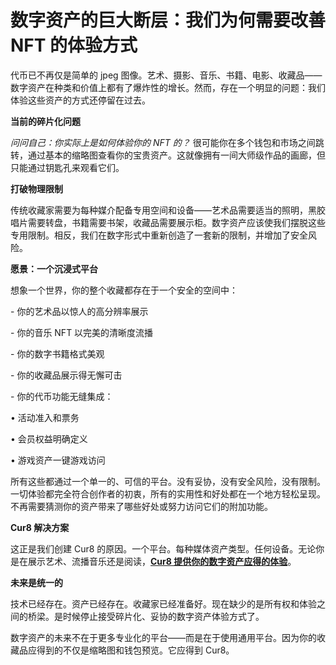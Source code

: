 # 数字资产的巨大断层：我们为何需要改善 NFT 的体验方式

代币已不再仅是简单的 jpeg 图像。艺术、摄影、音乐、书籍、电影、收藏品——数字资产在种类和价值上都有了爆炸性的增长。然而，存在一个明显的问题：我们体验这些资产的方式还停留在过去。

**当前的碎片化问题**

_问问自己：你实际上是如何体验你的 NFT 的？_ 很可能你在多个钱包和市场之间跳转，通过基本的缩略图查看你的宝贵资产。这就像拥有一间大师级作品的画廊，但只能通过钥匙孔来观看它们。

**打破物理限制**

传统收藏家需要为每种媒介配备专用空间和设备——艺术品需要适当的照明，黑胶唱片需要转盘，书籍需要书架，收藏品需要展示柜。数字资产应该使我们摆脱这些专用限制。相反，我们在数字形式中重新创造了一套新的限制，并增加了安全风险。

**愿景：一个沉浸式平台**

想象一个世界，你的整个收藏都存在于一个安全的空间中：

\- 你的艺术品以惊人的高分辨率展示

\- 你的音乐 NFT 以完美的清晰度流播

\- 你的数字书籍格式美观

\- 你的收藏品展示得无懈可击

\- 你的代币功能无缝集成：

• 活动准入和票务

• 会员权益明确定义

• 游戏资产一键游戏访问

所有这些都通过一个单一的、可信的平台。没有妥协，没有安全风险，没有限制。一切体验都完全符合创作者的初衷，所有的实用性和好处都在一个地方轻松呈现。不再需要猜测你的资产带来了哪些好处或努力访问它们的附加功能。

**Cur8 解决方案**

这正是我们创建 Cur8 的原因。一个平台。每种媒体资产类型。任何设备。无论你是在展示艺术、流播音乐还是阅读，[**Cur8 提供你的数字资产应得的体验**](cur8-curating-the-future-of-digital-asset-discovery.md)。

**未来是统一的**

技术已经存在。资产已经存在。收藏家已经准备好。现在缺少的是所有权和体验之间的桥梁。是时候停止接受碎片化、妥协的数字资产体验方式了。

数字资产的未来不在于更多专业化的平台——而是在于使用通用平台。因为你的收藏品应得到的不仅是缩略图和钱包预览。它应得到 Cur8。